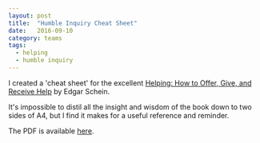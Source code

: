 ```yaml
---
layout: post
title:  "Humble Inquiry Cheat Sheet"
date:   2016-09-10
category: teams
tags:
  - helping
  - humble inquiry
---
```

I created a 'cheat sheet' for the excellent [Helping: How to Offer, Give, and Receive Help](https://www.amazon.com/Helping-Offer-Give-Receive-Help-ebook/dp/B005P2A6TI) by Edgar Schein.

It's impossible to distil all the insight and wisdom of the book down to two sides of A4, but I find it makes for a useful reference and reminder.

The PDF is available [here](https://github.com/jbrunton/HumbleInquiryCheatSheet/raw/master/Humble_Inquiry_Cheat_Sheet.pdf).
